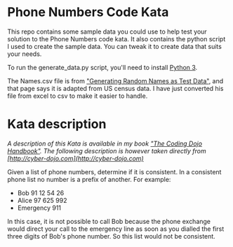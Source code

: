 # Phone Numbers Code Kata

This repo contains some sample data you could use to help test your solution to the Phone Numbers code kata. It also contains the python script I used to create the sample data. You can tweak it to create data that suits your needs.

To run the generate_data.py script, you'll need to install [Python 3](http://python.org).

The Names.csv file is from ["Generating Random Names as Test Data"](http://www.markrichman.com/2007/09/26/generating-random-names-as-test-data/), and that page says it is adapted from US census data. I have just converted his file from excel to csv to make it easier to handle.

# Kata description

_A description of this Kata is available in my book ["The Coding Dojo Handbook"](http://leanpub.com/codingdojohandbook). The following description is however taken directly from [http://cyber-dojo.com](http://cyber-dojo.com)_

Given a list of phone numbers, determine if it is 
consistent. In a consistent phone list no number 
is a prefix of another. For example:

- Bob 91 12 54 26
- Alice 97 625 992
- Emergency 911

In this case, it is not possible to call Bob because 
the phone exchange would direct your call to the 
emergency line as soon as you dialled the first three 
digits of Bob's phone number. So this list would not 
be consistent.
